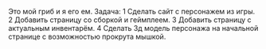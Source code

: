 Это мой гриб и я его ем.
Задача:
1 Сделать сайт с персонажем из игры.
2 Добавить страницу со сборкой и геймплеем.
3 Добавить страницу с актуальным инвентарём.
4 Сделать 3д модель персонажа на начальной странице с возможностью прокрута мышкой.
